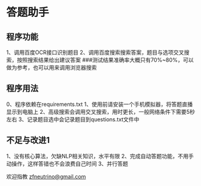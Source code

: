 # 答题助手
## 程序功能
1、调用百度OCR接口识别题目
2、调用百度搜索搜索答案，题目与选项交叉搜索，按照搜索结果给出建议答案
###测试结果准确率大概只有70%~80%，可以做为参考，也可以用来调用浏览器搜索

## 程序用法
0、程序依赖在requirements.txt
1、使用前请安装一个手机模拟器，将答题直播显示到电脑上
2、高级搜索会调用交叉搜索，用时更长，一般网络条件下需要5秒左右
3、记录题目选中会记录题目到questions.txt文件中

## 不足与改进1
1、没有核心算法，欠缺NLP相关知识，水平有限
2、完成自动答题功能，不用手动操作，这样答错也不会浪费自己时间
3、并行答题

欢迎指教 zfneutrino@gmail.com
